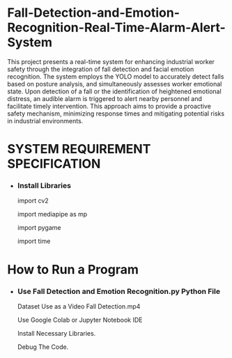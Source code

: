 # Fall-Detection-and-Emotion-Recognition-Real-Time-Alarm-Alert-System
This project presents a real-time system for enhancing industrial worker safety through the integration of fall detection and facial emotion recognition. The system employs the YOLO model to accurately detect falls based on posture analysis, and simultaneously assesses worker emotional state. Upon detection of a fall or the identification of heightened emotional distress, an audible alarm is triggered to alert nearby personnel and facilitate timely intervention. This approach aims to provide a proactive safety mechanism, minimizing response times and mitigating potential risks in industrial environments.

# SYSTEM REQUIREMENT SPECIFICATION
<ul>
  <li>
    <h3>Install Libraries</h3>
    <p>import cv2</p>
    <p>import mediapipe as mp</p>
    <p>import pygame</p>
    <p>import time</p>
  </li>
</ul>

# How to Run a Program
<ul>
  <li>
    <h3>Use Fall Detection and Emotion Recognition.py Python File</h3>
    <p>Dataset Use as a Video Fall Detection.mp4</p>
    <p>Use Google Colab or Jupyter Notebook IDE </p>
    <p>Install Necessary Libraries.</p>
    <p>Debug The Code.</p>
  </li>
</ul>
